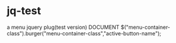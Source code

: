 # jq-test
a menu jquery plug(test version)
DOCUMENT
$("menu-container-class").burger("menu-container-class","active-button-name");
